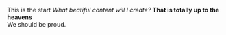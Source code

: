 ---
---

 This is the start
_What beatiful content will I create?_
**That is totally up to the heavens**  
We should be proud.